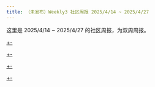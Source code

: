 ```yaml
---
title: （未发布）Weekly3 社区周报 2025/4/14 ~ 2025/4/27
---
```


这里是 2025/4/14 ~ 2025/4/27 的社区周报，为双周周报。

[+-](weekly/weekly3/official.md#:embed)

[+-](weekly/weekly3/projects.md#:embed)

[+-](weekly/weekly3/packages.md#:embed)

[+-](weekly/weekly3/community.md#:embed)

